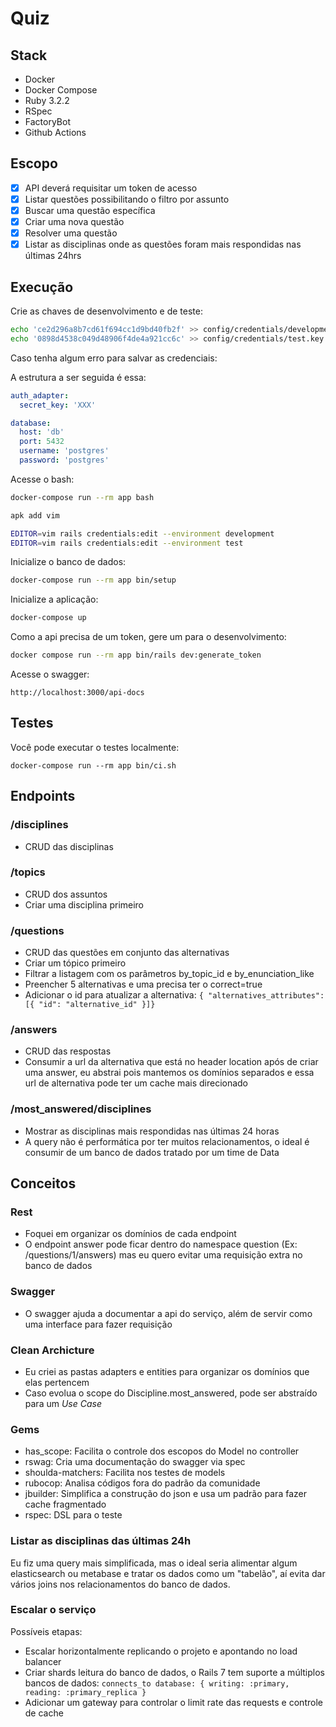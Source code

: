 # Quiz

## Stack

- Docker
- Docker Compose
- Ruby 3.2.2
- RSpec
- FactoryBot
- Github Actions

## Escopo

- [x] API deverá requisitar um token de acesso
- [x] Listar questões possibilitando o filtro por assunto
- [x] Buscar uma questão específica
- [x] Criar uma nova questão
- [x] Resolver uma questão
- [x] Listar as disciplinas onde as questões foram mais respondidas nas últimas 24hrs

## Execução

Crie as chaves de desenvolvimento e de teste:

```sh
echo 'ce2d296a8b7cd61f694cc1d9bd40fb2f' >> config/credentials/development.key
echo '0898d4538c049d48906f4de4a921cc6c' >> config/credentials/test.key
```

Caso tenha algum erro para salvar as credenciais:

A estrutura a ser seguida é essa:

```yaml
auth_adapter:
  secret_key: 'XXX'

database:
  host: 'db'
  port: 5432
  username: 'postgres'
  password: 'postgres'
```

Acesse o bash:

```sh
docker-compose run --rm app bash

apk add vim

EDITOR=vim rails credentials:edit --environment development
EDITOR=vim rails credentials:edit --environment test
```

Inicialize o banco de dados:

```sh
docker-compose run --rm app bin/setup
```

Inicialize a aplicação:
```sh
docker-compose up
```

Como a api precisa de um token, gere um para o desenvolvimento:
```sh
docker compose run --rm app bin/rails dev:generate_token
```

Acesse o swagger:
```
http://localhost:3000/api-docs
```

## Testes

Você pode executar o testes localmente:

```
docker-compose run --rm app bin/ci.sh
```

## Endpoints

### /disciplines

- CRUD das disciplinas

### /topics

- CRUD dos assuntos
- Criar uma disciplina primeiro

### /questions

- CRUD das questões em conjunto das alternativas
- Criar um tópico primeiro
- Filtrar a listagem com os parâmetros by_topic_id e by_enunciation_like
- Preencher 5 alternativas e uma precisa ter o correct=true
- Adicionar o id para atualizar a alternativa: `{ "alternatives_attributes": [{ "id": "alternative_id" }]}`

### /answers

- CRUD das respostas
- Consumir a url da alternativa que está no header location após de criar uma answer, eu abstrai pois mantemos os domínios separados e essa url de alternativa pode ter um cache mais direcionado

### /most_answered/disciplines

- Mostrar as disciplinas mais respondidas nas últimas 24 horas
- A query não é performática por ter muitos relacionamentos, o ideal é consumir de um banco de dados tratado por um time de Data

## Conceitos

### Rest

- Foquei em organizar os domínios de cada endpoint
- O endpoint answer pode ficar dentro do namespace question (Ex: /questions/1/answers) mas eu quero evitar uma requisição extra no banco de dados

### Swagger

- O swagger ajuda a documentar a api do serviço, além de servir como uma interface para fazer requisição

### Clean Archicture

- Eu criei as pastas adapters e entities para organizar os domínios que elas pertencem
- Caso evolua o scope do Discipline.most_answered, pode ser abstraído para um *Use Case*

### Gems

- has_scope: Facilita o controle dos escopos do Model no controller
- rswag: Cria uma documentação do swagger via spec
- shoulda-matchers: Facilita nos testes de models
- rubocop: Analisa códigos fora do padrão da comunidade
- jbuilder: Simplifica a construção do json e usa um padrão para fazer cache fragmentado
- rspec: DSL para o teste

### Listar as disciplinas das últimas 24h

Eu fiz uma query mais simplificada, mas o ideal seria alimentar algum elasticsearch ou metabase e tratar os dados como um "tabelão", aí evita dar vários joins nos relacionamentos do banco de dados.

### Escalar o serviço

Possíveis etapas:

- Escalar horizontalmente replicando o projeto e apontando no load balancer
- Criar shards leitura do banco de dados, o Rails 7 tem suporte a múltiplos bancos de dados: `connects_to database: { writing: :primary, reading: :primary_replica }`
- Adicionar um gateway para controlar o limit rate das requests e controle de cache
